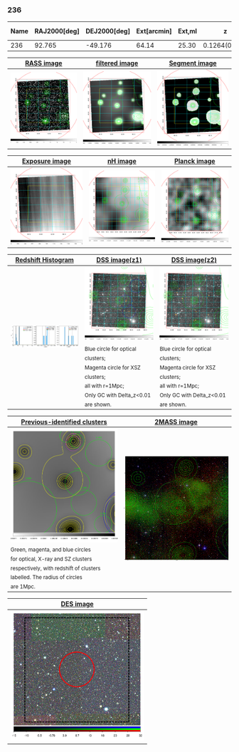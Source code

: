 <div STYLE="page-break-after: always;"></div>

### 236

|Name|RAJ2000[deg]|DEJ2000[deg] |Ext[arcmin]| Ext,ml | z | z_src| C|GC(XSZ,Delta_z<0.01)| GC(OPT,Delta_z<0.01)|GC| R_sig[arcmin] | R500[arcmin] | R500[Mpc]| CRsig[c/s] | CR500[c/s] |L500[1E44 erg/s]|F500[1E-12 erg/s/cm^2]| M500[1E14 Msun]|Tx[keV]|Cnt_sig|Beta|Rc[arcmin]|Comment|Alias|
|---|---|---|---|---|---|------|---|--------|---------|----------|---|---|---|---|---|---|---|---|---|---|---|---|---|---|
|236| 92.765| -49.176| 64.14| 25.30| 0.1264(0.005)| z1,| G| -| -| W| 33.670| 7.811| 1.060| 0.323(0.063)| 0.286(0.056)| 2.266(1.471)| 5.404(3.508)| 3.83(1.21)| 5.10(1.03)| 758.9| 0.501(-0.001+0.002)| 6.736(-0.138+0.482)| -| t711|

|[RASS image](../image/236/236_img.pdf)|[filtered image](../image/236/236_fil.pdf)|[Segment image](../image/236/236_seg.pdf)|
|-------------------|--------------------|-------------------|
| <img src="../image/236/236_img.png" width="300">  | <img src="../image/236/236_fil.png" width="300">   | <img src="../image/236/236_seg.png" width="300">  |

|[Exposure image](../image/236/236_mex.pdf)| [nH image](../image/236/236_nh.pdf)| [Planck image](../image/236/236_p.pdf)|
|-------------------|--------------------|-------------------|
|<img src="../image/236/236_mex.png" width="300">   | <img src="../image/236/236_nh.png" width="300">    | <img src="../image/236/236_p.png" width="300"> |

|[Redshift Histogram](../image/236/236_zg.pdf) | [DSS image(z1)](../image/236/236_dss_z1.pdf)      |  [DSS image(z2)](../image/236/236_dss_z2.pdf)    |
|-------------------|--------------------|-------------------|
|<img src="../image/236/236_zg.png" width="300"> |<img src="../image/236/236_dss_z1.png" width="300"> <sub><br>Blue circle for optical clusters; <br>Magenta circle for XSZ clusters; <br>all with r=1Mpc; <br>Only GC with Delta_z<0.01 are shown. </sub>| <img src="../image/236/236_dss_z2.png" width="300"><sub><br>Blue circle for optical clusters; <br>Magenta circle for XSZ clusters; <br>all with r=1Mpc; <br>Only GC with Delta_z<0.01 are shown. </sub> |

|[Previous-identified clusters](../image/236/236_gc.pdf) | [2MASS image](../image/236/236_2mass.pdf)      |
|-------------------|-------------------|
|<img src=../image/236/236_gc.png width="300"> <br><sub>Green, magenta, and blue circles <br>for optical, X-ray and SZ clusters <br>respectively, with redshift of clusters <br>labelled. The radius of circles <br>are 1Mpc.</sub>|<img src="../image/236/236_2mass.png" width="300">  |

|[DES image](../image/236/236_des.pdf)   |
|-------------------|
| <img src="../image/236/236_des.png" width="300">  |
